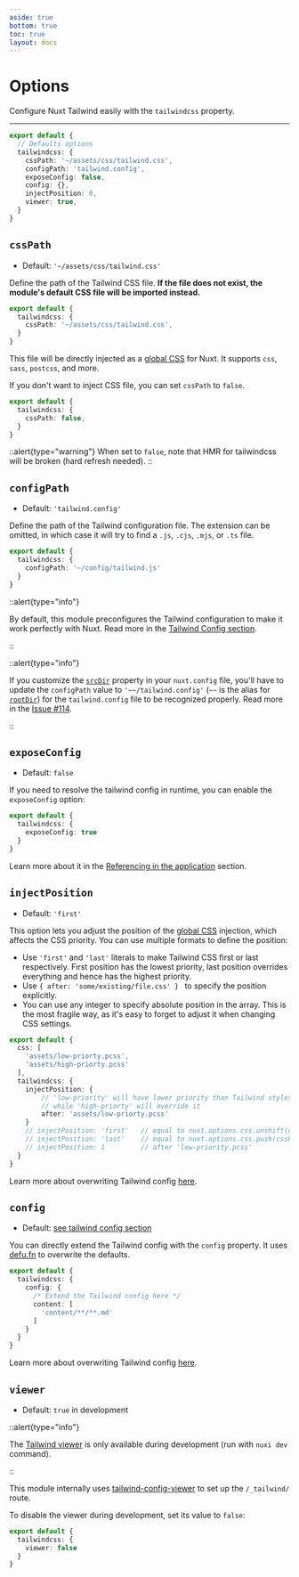 ```yaml
---
aside: true
bottom: true
toc: true
layout: docs
---
```


# Options

Configure Nuxt Tailwind easily with the `tailwindcss` property.

---

```ts [nuxt.config]
export default {
  // Defaults options
  tailwindcss: {
    cssPath: '~/assets/css/tailwind.css',
    configPath: 'tailwind.config',
    exposeConfig: false,
    config: {},
    injectPosition: 0,
    viewer: true,
  }
}
```

## `cssPath`

- Default: `'~/assets/css/tailwind.css'`

Define the path of the Tailwind CSS file. **If the file does not exist, the module's default CSS file will be imported instead.**

```ts [nuxt.config]
export default {
  tailwindcss: {
    cssPath: '~/assets/css/tailwind.css',
  }
}
```

This file will be directly injected as a [global CSS](https://v3.nuxtjs.org/api/configuration/nuxt.config#css) for Nuxt. It supports `css`, `sass`, `postcss`, and more.

If you don't want to inject CSS file, you can set `cssPath` to `false`.

```ts [nuxt.config]
export default {
  tailwindcss: {
    cssPath: false,
  }
}
```

::alert{type="warning"}
When set to `false`, note that HMR for tailwindcss will be broken (hard refresh needed).
::

## `configPath`

- Default: `'tailwind.config'`

Define the path of the Tailwind configuration file. The extension can be omitted, in which case it will try to find a `.js`, `.cjs`, `.mjs`, or `.ts` file.

```ts [nuxt.config]
export default {
  tailwindcss: {
    configPath: '~/config/tailwind.js'
  }
}
```

::alert{type="info"}

By default, this module preconfigures the Tailwind configuration to make it work perfectly with Nuxt. Read more in the [Tailwind Config section](/tailwind/config).

::

::alert{type="info"}

If you customize the [`srcDir`](https://v3.nuxtjs.org/api/configuration/nuxt.config#srcdir) property in your `nuxt.config` file, you'll have to update the `configPath` value to `'~~/tailwind.config'` (`~~` is the alias for [`rootDir`](https://v3.nuxtjs.org/api/configuration/nuxt.config#rootdir)) for the `tailwind.config` file to be recognized properly. Read more in the [Issue #114](https://github.com/nuxt-community/tailwindcss-module/issues/114#issuecomment-698885369).

::

## `exposeConfig`

- Default: `false`

If you need to resolve the tailwind config in runtime, you can enable the `exposeConfig` option:

```ts [nuxt.config]
export default {
  tailwindcss: {
    exposeConfig: true
  }
}
```

Learn more about it in the [Referencing in the application](/tailwind/config#referencing-in-the-application) section.

## `injectPosition`

- Default: `'first'`

This option lets you adjust the position of the [global CSS](https://v3.nuxtjs.org/api/configuration/nuxt.config#css) injection, which affects the CSS priority. You can use multiple formats to define the position:

* Use `'first'` and `'last'` literals to make Tailwind CSS first or last respectively. First position has the lowest priority, last position overrides everything and hence has the highest priority.
* Use `{ after: 'some/existing/file.css' } ` to specify the position explicitly.
* You can use any integer to specify absolute position in the array. This is the most fragile way, as it's easy to forget to adjust it when changing CSS settings.

```ts [nuxt.config]
export default {
  css: [
    'assets/low-priorty.pcss',
    'assets/high-priorty.pcss'
  ],
  tailwindcss: {
    injectPosition: { 
        // 'low-priority' will have lower priority than Tailwind stylesheet, 
        // while 'high-priorty' will override it
        after: 'assets/low-priorty.pcss'
    }
    // injectPosition: 'first'   // equal to nuxt.options.css.unshift(cssPath)
    // injectPosition: 'last'    // equal to nuxt.options.css.push(cssPath)
    // injectPosition: 1         // after 'low-priority.pcss'
  }
}
```

Learn more about overwriting Tailwind config [here](/tailwind/config#overwriting-the-configuration).

## `config`

- Default: [see tailwind config section](/tailwind/config)

You can directly extend the Tailwind config with the `config` property. It uses [defu.fn](https://github.com/nuxt-contrib/defu#function-merger) to overwrite the defaults.

```ts [nuxt.config]
export default {
  tailwindcss: {
    config: {
      /* Extend the Tailwind config here */
      content: [
        'content/**/**.md'
      ]
    }
  }
}
```

Learn more about overwriting Tailwind config [here](/tailwind/config#overwriting-the-configuration).

## `viewer`

- Default: `true` in development

::alert{type="info"}

The [Tailwind viewer](/tailwind/viewer) is only available during development (run with `nuxi dev` command).

::

This module internally uses [tailwind-config-viewer](https://github.com/rogden/tailwind-config-viewer) to set up the `/_tailwind/` route.

To disable the viewer during development, set its value to `false`:

```ts [nuxt.config]
export default {
  tailwindcss: {
    viewer: false
  }
}
```
